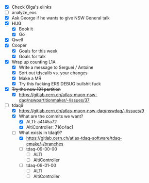 - [x] Check Olga's elinks
- [ ] analyze_eos
- [x] Ask George if he wants to give NSW General talk
- [x] HUG
  - [x] Book it
  - [x] Go
- [x] Qwell
- [x] Cooper
  - [x] Goals for this week
  - [x] Goals for talk
- [x] Wrap up counting L1A
  - [x] Write a message to Serguei / Antoine
  - [x] Sort out tdscalib vs. your changes
  - [x] Make a MR
  - [x] Try this fucking ERS DEBUG bullshit fuck
- [x] <del>Try the new 191 partition</del>
  - [x] https://gitlab.cern.ch/atlas-muon-nsw-daq/nswpartitionmaker/-/issues/37
- [ ] tdaq9
  - [x] https://gitlab.cern.ch/atlas-muon-nsw-daq/nswdaq/-/issues/9
  - [x] What are the commits we want?
    - [x] ALTI: a4145a72
    - [x] AltiController: 716c4ac1
  - [ ] What exists in tdaq9?
    - [x] https://gitlab.cern.ch/atlas-tdaq-software/tdaq-cmake/-/branches
    - [ ] tdaq-09-00-00
      - [ ] ALTI
      - [ ] AltiController
    - [ ] tdaq-09-01-00
      - [ ] ALTI
      - [ ] AltiController
